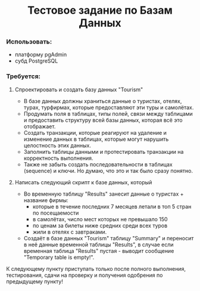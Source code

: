 <h1 align=center>Тестовое задание по Базам Данных</h1>

<h3>Использовать:</h3>

+ платформу pgAdmin
+ субд PostgreSQL

<h3>Требуется:</h3>

1.   Спроектировать и создать базу данных "Tourism"
     - В базе данных должны храниться данные о туристах, отелях, турах, турфирмах, которые предоставляют эти туры и самолётах.
     - Продумать поля в таблицах, типы полей, связи между таблицами и предоставить структуру всей базы данных, которая всё это отображает.
     - Создать транзакции, которые реагируют на удаление и изменение данных в таблицах, которые могут нарушить целостность этих данных.
     - Заполнить таблицы данными и протестировать транзакции на корректность выполнения.
     - Также не забыть создать последовательности в таблицах (sequence) и ключи. Но думаю, что это и так было сразу понятно.
     
2.   Написать следующий скрипт к базе данных, который
     - Во временную таблицу "Results" занесит данные о туристах + название фирмы:
       - которые в течение последних 7 месяцев летали в топ 5 стран по посещаемости
       - в самолётах, число мест которых не превышало 150
       - по ценам за билеты ниже средних среди всех туров
       - жили в отелях с завтраками.
     - Создаёт в базе данных "Tourism" таблицу "Summary" и переносит в неё данные временной таблицы "Results", в случае если временная таблица "Results" пустая - выводит сообщение "Temporary table is empty!".

К следующему пункту приступать только после полного выполнения, тестирования, сдачи на проверку и получения одобрения по предыдущему пункту!
